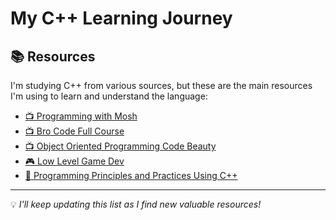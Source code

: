 # My C++ Learning Journey  

## 📚 Resources  

I'm studying C++ from various sources, but these are the main resources I'm using to learn and understand the language:  

- [📺 Programming with Mosh](https://www.youtube.com/watch?v=ZzaPdXTrSb8&ab_channel=ProgrammingwithMosh)  
- [📺 Bro Code Full Course](https://www.youtube.com/watch?v=-TkoO8Z07hI&t=10280s&pp=ugMICgJwdBABGAHKBQdicm9jb2Rl)  
- [📺 Object Oriented Programming Code Beauty](https://www.youtube.com/watch?v=wN0x9eZLix4)  
- [🎮 Low Level Game Dev](https://www.youtube.com/watch?v=XOs2qynEmNE&ab_channel=LowLevelGameDev)  
- [📖 Programming Principles and Practices Using C++](https://dl.icdst.org/pdfs/files3/fef0590f02fa06bb42cba558fbc9e51c.pdf)  

---

💡 *I'll keep updating this list as I find new valuable resources!*  
